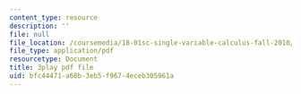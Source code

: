 ```yaml
---
content_type: resource
description: ''
file: null
file_location: /coursemedia/18-01sc-single-variable-calculus-fall-2010/bfc44471a68b3eb5f9674eceb305961a_bnhIRhnBa1A.pdf
file_type: application/pdf
resourcetype: Document
title: 3play pdf file
uid: bfc44471-a68b-3eb5-f967-4eceb305961a
---
```

